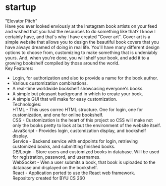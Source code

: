 # startup
"Elevator Pitch" <br>
Have you ever looked enviously at the Instagram book artists on your feed and wished that you had the resources to do something like that? I know I certainly have, and that's why I have created "Cover art". Cover art is a simple website that allows you to design the beautiful book covers that you have always dreamed of doing in real life. You'll have many different design options to choose from, customizing to make something that is undeniably yours. And, when you're done, you will shelf your book, and add it to a growing bookshelf compiled by those around the world. <br>
Key Features: <br>
* Login, for authorization and also to provide a name for the book author. <br>
* Various customization combinations. <br>
* A real-time worldwide bookshelf showcasing everyone's books. <br>
* A simple but pleasant background in which to create your book. <br>
* A simple GUI that will make for easy customization. <br>
Technologies:<br>
HTML - This uses correc HTML structure. One for login, one for customization, and one for online bookshelf.<br>
CSS - Customization is the heart of this project so CSS will make not only the books pretty to look at but the environment of the website itself.<br>
JavaScript - Provides login, customization display, and bookshelf display.<br>
Service - Backend service with endpoints for login, retrieving customized books, and submitting finished books.<br>
DB/Login - Store users and customized books in database. Will be used for registration, password, and usernames.<br>
WebSocket - Wen a user submits a book, that book is uploaded to the database and displayed on the bookshelf.<br>
React - Application ported to use the React web framework.<br>
Repository created for BYU CS 260
